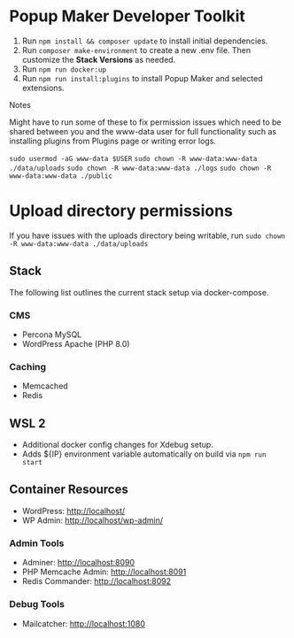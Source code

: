 # Popup Maker Developer Toolkit

1. Run `npm install && composer update` to install initial dependencies. 
2. Run `composer make-environment` to create a new .env file. Then customize the **Stack Versions** as needed.
3. Run `npm run docker:up`
4. Run `npm run install:plugins` to install Popup Maker and selected extensions.

Notes

Might have to run some of these to fix permission issues which need to be shared between you and the www-data user for full functionality such as installing plugins from Plugins page or writing error logs.

`sudo usermod -aG www-data $USER`
`sudo chown -R www-data:www-data ./data/uploads`
`sudo chown -R www-data:www-data ./logs`
`sudo chown -R www-data:www-data ./public`

# Upload directory permissions
If you have issues with the uploads directory being writable, run `sudo chown -R www-data:www-data ./data/uploads`

## Stack

The following list outlines the current stack setup via docker-compose.

### CMS

- Percona MySQL
- WordPress Apache (PHP 8.0)

### Caching

- Memcached
- Redis

## WSL 2

- Additional docker config changes for Xdebug setup.
- Adds ${IP} environment variable automatically on build via `npm run start`

## Container Resources

- WordPress: [http://localhost/](http://localhost/)
- WP Admin: [http://localhost/wp-admin/](http://localhost/wp-admin/)

### Admin Tools

- Adminer: [http://localhost:8090](http://localhost:8090)
- PHP Memcache Admin: [http://localhost:8091](http://localhost:8091)
- Redis Commander: [http://localhost:8092](http://localhost:8092)

### Debug Tools

- Mailcatcher: [http://localhost:1080](http://localhost:1080)